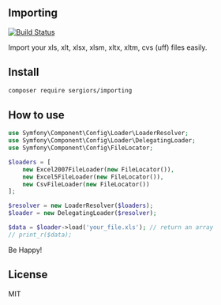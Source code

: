 Importing
---------
[![Build Status](https://travis-ci.org/sergiors/importing.svg?branch=master)](https://travis-ci.org/sergiors/importing)

Import your xls, xlt, xlsx, xlsm, xltx, xltm, cvs (uff) files easily.

Install
-------
```bash
composer require sergiors/importing
```

How to use
----------
```php
use Symfony\Component\Config\Loader\LoaderResolver;
use Symfony\Component\Config\Loader\DelegatingLoader;
use Symfony\Component\Config\FileLocator;

$loaders = [
    new Excel2007FileLoader(new FileLocator()),
    new Excel5FileLoader(new FileLocator()),
    new CsvFileLoader(new FileLocator())
];

$resolver = new LoaderResolver($loaders);
$loader = new DelegatingLoader($resolver);

$data = $loader->load('your_file.xls'); // return an array
// print_r($data);
```
Be Happy!

License
-------
MIT
